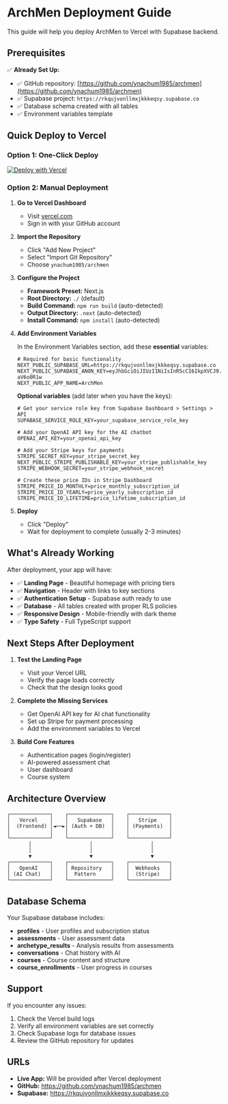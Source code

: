 # ArchMen Deployment Guide

This guide will help you deploy ArchMen to Vercel with Supabase backend.

## Prerequisites

✅ **Already Set Up:**
- ✅ GitHub repository: [https://github.com/ynachum1985/archmen](https://github.com/ynachum1985/archmen)
- ✅ Supabase project: `https://rkqujvonllmxjkkkeqsy.supabase.co`
- ✅ Database schema created with all tables
- ✅ Environment variables template

## Quick Deploy to Vercel

### Option 1: One-Click Deploy

[![Deploy with Vercel](https://vercel.com/button)](https://vercel.com/import/project?template=https://github.com/ynachum1985/archmen)

### Option 2: Manual Deployment

1. **Go to Vercel Dashboard**
   - Visit [vercel.com](https://vercel.com)
   - Sign in with your GitHub account

2. **Import the Repository**
   - Click "Add New Project"
   - Select "Import Git Repository"
   - Choose `ynachum1985/archmen`

3. **Configure the Project**
   - **Framework Preset:** Next.js
   - **Root Directory:** `./` (default)
   - **Build Command:** `npm run build` (auto-detected)
   - **Output Directory:** `.next` (auto-detected)
   - **Install Command:** `npm install` (auto-detected)

4. **Add Environment Variables**
   
   In the Environment Variables section, add these **essential** variables:

   ```env
   # Required for basic functionality
   NEXT_PUBLIC_SUPABASE_URL=https://rkqujvonllmxjkkkeqsy.supabase.co
   NEXT_PUBLIC_SUPABASE_ANON_KEY=eyJhbGciOiJIUzI1NiIsInR5cCI6IkpXVCJ9.eyJpc3MiOiJzdXBhYmFzZSIsInJlZiI6InJrcXVqdm9ubGxteGpra2tlcXN5Iiwicm9sZSI6ImFub24iLCJpYXQiOjE3NTA5ODc5MjAsImV4cCI6MjA2NjU2MzkyMH0.AklzjAaCIygXBCPrjo9VvTQ1uFysCEnvpx-aV6o0R1w
   NEXT_PUBLIC_APP_NAME=ArchMen
   ```

   **Optional variables** (add later when you have the keys):
   ```env
   # Get your service role key from Supabase Dashboard > Settings > API
   SUPABASE_SERVICE_ROLE_KEY=your_supabase_service_role_key
   
   # Add your OpenAI API key for the AI chatbot
   OPENAI_API_KEY=your_openai_api_key
   
   # Add your Stripe keys for payments
   STRIPE_SECRET_KEY=your_stripe_secret_key
   NEXT_PUBLIC_STRIPE_PUBLISHABLE_KEY=your_stripe_publishable_key
   STRIPE_WEBHOOK_SECRET=your_stripe_webhook_secret
   
   # Create these price IDs in Stripe Dashboard
   STRIPE_PRICE_ID_MONTHLY=price_monthly_subscription_id
   STRIPE_PRICE_ID_YEARLY=price_yearly_subscription_id
   STRIPE_PRICE_ID_LIFETIME=price_lifetime_subscription_id
   ```

5. **Deploy**
   - Click "Deploy"
   - Wait for deployment to complete (usually 2-3 minutes)

## What's Already Working

After deployment, your app will have:

- ✅ **Landing Page** - Beautiful homepage with pricing tiers
- ✅ **Navigation** - Header with links to key sections
- ✅ **Authentication Setup** - Supabase auth ready to use
- ✅ **Database** - All tables created with proper RLS policies
- ✅ **Responsive Design** - Mobile-friendly with dark theme
- ✅ **Type Safety** - Full TypeScript support

## Next Steps After Deployment

1. **Test the Landing Page**
   - Visit your Vercel URL
   - Verify the page loads correctly
   - Check that the design looks good

2. **Complete the Missing Services**
   - Get OpenAI API key for AI chat functionality
   - Set up Stripe for payment processing
   - Add the environment variables to Vercel

3. **Build Core Features**
   - Authentication pages (login/register)
   - AI-powered assessment chat
   - User dashboard
   - Course system

## Architecture Overview

```
┌─────────────┐    ┌──────────────┐    ┌─────────────┐
│   Vercel    │    │   Supabase   │    │   Stripe    │
│  (Frontend) │◄──►│ (Auth + DB)  │    │ (Payments)  │
│             │    │              │    │             │
└─────────────┘    └──────────────┘    └─────────────┘
       │                   │                   │
       │                   │                   │
       ▼                   ▼                   ▼
┌─────────────┐    ┌──────────────┐    ┌─────────────┐
│   OpenAI    │    │ Repository   │    │  Webhooks   │
│ (AI Chat)   │    │  Pattern     │    │  (Stripe)   │
└─────────────┘    └──────────────┘    └─────────────┘
```

## Database Schema

Your Supabase database includes:

- **profiles** - User profiles and subscription status
- **assessments** - User assessment data
- **archetype_results** - Analysis results from assessments
- **conversations** - Chat history with AI
- **courses** - Course content and structure
- **course_enrollments** - User progress in courses

## Support

If you encounter any issues:

1. Check the Vercel build logs
2. Verify all environment variables are set correctly
3. Check Supabase logs for database issues
4. Review the GitHub repository for updates

## URLs

- **Live App:** Will be provided after Vercel deployment
- **GitHub:** https://github.com/ynachum1985/archmen
- **Supabase:** https://rkqujvonllmxjkkkeqsy.supabase.co